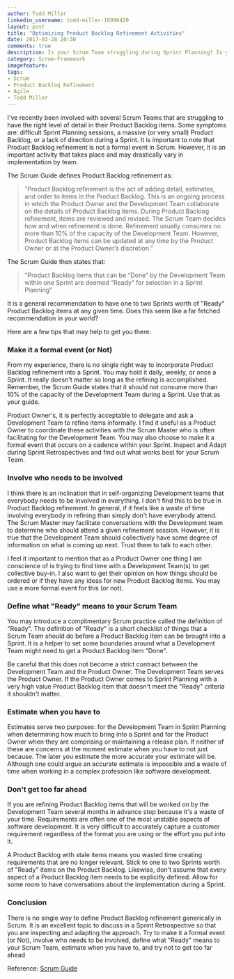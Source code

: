 ```yaml
---
author: Todd Miller
linkedin_username: todd-miller-16996420
layout: post
title: "Optimizing Product Backlog Refinement Activities"
date: 2017-03-28 20:30
comments: true
description: Is your Scrum Team struggling during Sprint Planning? Is your Product Backlog chaos?
category: Scrum-Framework
imagefeature:
tags:
- Scrum
- Product Backlog Refinement
- Agile
- Todd Miller
---
```


[//]: # (Situation)
I've recently been involved with several Scrum Teams that are struggling to have the right level of detail in their Product Backlog items. Some symptoms are: difficult Sprint Planning sessions, a massive (or very small) Product Backlog, or a lack of direction during a Sprint. It is important to note that Product Backlog refinement is not a formal event in Scrum. However, it is an important activity that takes place and may drastically vary in implementation by team.

The Scrum Guide defines Product Backlog refinement as:

>"Product Backlog refinement is the act of adding detail, estimates, and order to items in the Product Backlog. This is an ongoing process in which the Product Owner and the Development Team collaborate on the details of Product Backlog items. During Product Backlog refinement, items are reviewed and revised. The Scrum Team decides how and when refinement is done. Refinement usually consumes no more than 10% of the capacity of the Development Team. However, Product Backlog items can be updated at any time by the Product Owner or at the Product Owner’s discretion."

The Scrum Guide then states that:

>"Product Backlog items that can be “Done” by the Development Team within one Sprint are deemed “Ready” for selection in a Sprint Planning"

[//]: # (Complication)
[//]: # (Question)
It is a general recommendation to have one to two Sprints worth of "Ready" Product Backlog items at any given time. Does this seem like a far fetched recommendation in your world?

Here are a few tips that may help to get you there:

### Make it a formal event (or Not)
From my experience, there is no single right way to incorporate Product Backlog refinement into a Sprint. You may hold it daily, weekly, or once a Sprint. It really doesn't matter so long as the refining is accomplished. Remember, the Scrum Guide states that it should not consume more than 10% of the capacity of the Development Team during a Sprint. Use that as your guide.

Product Owner's, it is perfectly acceptable to delegate and ask a Development Team to refine items informally. I find it useful as a Product Owner to coordinate these activities with the Scrum Master who is often facilitating for the Development Team. You may also choose to make it a formal event that occurs on a cadence within your Sprint. Inspect and Adapt during Sprint Retrospectives and find out what works best for your Scrum Team.

### Involve who needs to be involved
I think there is an inclination that in self-organizing Development teams that everybody needs to be involved in everything. I don't find this to be true in Product Backlog refinement. In general, if it feels like a waste of time involving everybody in refining than simply don't have everybody attend. The Scrum Master may facilitate conversations with the Development team to determine who should attend a given refinement session. However, it is true that the Development Team should collectively have some degree of information on what is coming up next. Trust them to talk to each other.

I feel it important to mention that as a Product Owner one thing I am conscience of is trying to find time with a Development Team(s) to get collective buy-in. I also want to get their opinion on how things should be ordered or if they have any ideas for new Product Backlog Items. You may use a more formal event for this (or not).

### Define what "Ready" means to your Scrum Team
You may introduce a complimentary Scrum practice called the definition of "Ready". The definition of "Ready" is a short checklist of things that a Scrum Team should do before a Product Backlog Item can be brought into a Sprint. It is a helper to set some boundaries around what a Development Team might need to get a Product Backlog item "Done".

Be careful that this does not become a strict contract between the Development Team and the Product Owner. The Development Team serves the Product Owner. If the Product Owner comes to Sprint Planning with a very high value Product Backlog item that doesn't meet the "Ready" criteria it shouldn't matter.

### Estimate when you have to
Estimates serve two purposes: for the Development Team in Sprint Planning when determining how much to bring into a Sprint and for the Product Owner when they are comprising or maintaining a release plan. If neither of these are concerns at the moment estimate when you have to not just because. The later you estimate the more accurate your estimate will be. Although one could argue an accurate estimate is impossible and a waste of time when working in a complex profession like software development.

### Don't get too far ahead
If you are refining Product Backlog items that will be worked on by the Development Team several months in advance stop because it's a waste of your time. Requirements are often one of the most unstable aspects of software development. It is very difficult to accurately capture a customer requirement regardless of the format you are using or the effort you put into it.

A Product Backlog with stale items means you wasted time creating requirements that are no longer relevant. Stick to one to two Sprints worth of "Ready" items on the Product Backlog. Likewise, don't assume that every aspect of a Product Backlog item needs to be explicitly defined. Allow for some room to have conversations about the implementation during a Sprint.

[//]: # (Conclusion)

### Conclusion
There is no single way to define Product Backlog refinement generically in Scrum. It is an excellent topic to discuss in a Sprint Retrospective so that you are inspecting and adapting the approach. Try to make it a formal event (or Not), involve who needs to be involved, define what "Ready" means to your Scrum Team, estimate when you have to, and try not to get too far ahead

Reference: [Scrum Guide](http://scrumguides.org/scrum-guide.html)
